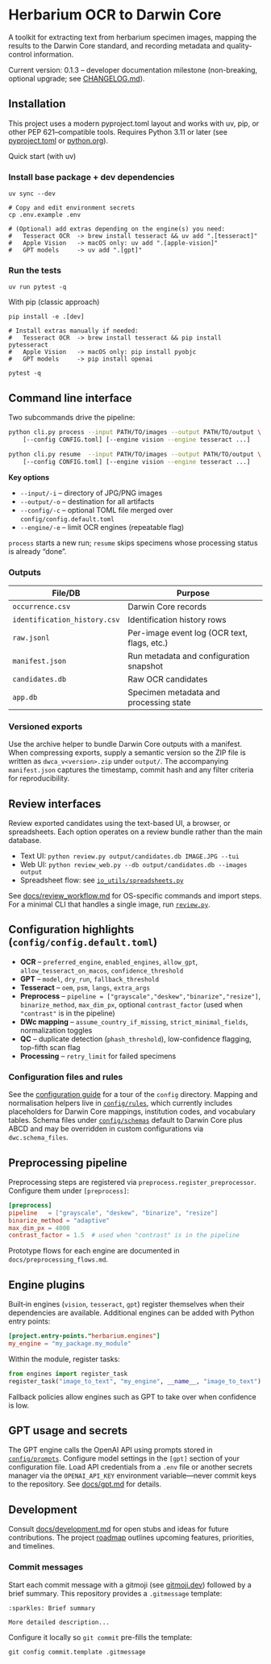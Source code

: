 # Herbarium OCR to Darwin Core

A toolkit for extracting text from herbarium specimen images, mapping the results to the Darwin Core standard, and recording metadata and quality-control information.

Current version: 0.1.3 – developer documentation milestone (non-breaking, optional upgrade; see [CHANGELOG.md](CHANGELOG.md)).

## Installation

This project uses a modern pyproject.toml layout and works with uv, pip, or other PEP 621–compatible tools.
Requires Python 3.11 or later (see [pyproject.toml](pyproject.toml) or [python.org](https://www.python.org/downloads/)).

Quick start (with uv)

### Install base package + dev dependencies
```
uv sync --dev

# Copy and edit environment secrets
cp .env.example .env

# (Optional) add extras depending on the engine(s) you need:
#   Tesseract OCR  -> brew install tesseract && uv add ".[tesseract]"
#   Apple Vision   -> macOS only: uv add ".[apple-vision]"
#   GPT models     -> uv add ".[gpt]"
```

### Run the tests
```
uv run pytest -q
```

With pip (classic approach)
```
pip install -e .[dev]

# Install extras manually if needed:
#   Tesseract OCR  -> brew install tesseract && pip install pytesseract
#   Apple Vision   -> macOS only: pip install pyobjc
#   GPT models     -> pip install openai

pytest -q
```


## Command line interface

Two subcommands drive the pipeline:

```bash
python cli.py process --input PATH/TO/images --output PATH/TO/output \
    [--config CONFIG.toml] [--engine vision --engine tesseract ...]

python cli.py resume  --input PATH/TO/images --output PATH/TO/output \
    [--config CONFIG.toml] [--engine vision --engine tesseract ...]
```

**Key options**

- `--input/-i`   – directory of JPG/PNG images
- `--output/-o`  – destination for all artifacts
- `--config/-c`  – optional TOML file merged over `config/config.default.toml`
- `--engine/-e`  – limit OCR engines (repeatable flag)

`process` starts a new run; `resume` skips specimens whose processing status is already “done”.

### Outputs

| File/DB                    | Purpose                                   |
|----------------------------|-------------------------------------------|
| `occurrence.csv`           | Darwin Core records                       |
| `identification_history.csv` | Identification history rows              |
| `raw.jsonl`                | Per-image event log (OCR text, flags, etc.) |
| `manifest.json`            | Run metadata and configuration snapshot   |
| `candidates.db`            | Raw OCR candidates                        |
| `app.db`                   | Specimen metadata and processing state    |

### Versioned exports

Use the archive helper to bundle Darwin Core outputs with a manifest. When
compressing exports, supply a semantic version so the ZIP file is written as
`dwca_v<version>.zip` under `output/`. The accompanying `manifest.json` captures
the timestamp, commit hash and any filter criteria for reproducibility.

## Review interfaces

Review exported candidates using the text-based UI, a browser, or spreadsheets. Each option operates on a review bundle rather than the main database.

- Text UI: `python review.py output/candidates.db IMAGE.JPG --tui`
- Web UI: `python review_web.py --db output/candidates.db --images output`
- Spreadsheet flow: see [`io_utils/spreadsheets.py`](io_utils/spreadsheets.py)

See [docs/review_workflow.md](docs/review_workflow.md) for OS-specific commands and import steps. For a minimal CLI that handles a single image, run [`review.py`](review.py).

## Configuration highlights (`config/config.default.toml`)

- **OCR** – `preferred_engine`, `enabled_engines`, `allow_gpt`, `allow_tesseract_on_macos`, `confidence_threshold`
- **GPT** – `model`, `dry_run`, `fallback_threshold`
- **Tesseract** – `oem`, `psm`, `langs`, `extra_args`
- **Preprocess** – `pipeline = ["grayscale","deskew","binarize","resize"]`, `binarize_method`, `max_dim_px`, optional `contrast_factor` (used when `"contrast"` is in the pipeline)
- **DWc mapping** – `assume_country_if_missing`, `strict_minimal_fields`, normalization toggles
- **QC** – duplicate detection (`phash_threshold`), low-confidence flagging, top-fifth scan flag
- **Processing** – `retry_limit` for failed specimens

### Configuration files and rules

See the [configuration guide](docs/configuration.md) for a tour of the `config`
directory. Mapping and normalisation helpers live in
[`config/rules`](config/rules), which currently includes placeholders for
Darwin Core mappings, institution codes, and vocabulary tables. Schema files
under [`config/schemas`](config/schemas) default to Darwin Core plus ABCD and
may be overridden in custom configurations via `dwc.schema_files`.

## Preprocessing pipeline

Preprocessing steps are registered via `preprocess.register_preprocessor`. Configure them under `[preprocess]`:

```toml
[preprocess]
pipeline   = ["grayscale", "deskew", "binarize", "resize"]
binarize_method = "adaptive"
max_dim_px = 4000
contrast_factor = 1.5  # used when "contrast" is in the pipeline
```

Prototype flows for each engine are documented in `docs/preprocessing_flows.md`.

## Engine plugins

Built‑in engines (`vision`, `tesseract`, `gpt`) register themselves when their dependencies are available. Additional engines can be added with Python entry points:

```toml
[project.entry-points."herbarium.engines"]
my_engine = "my_package.my_module"
```

Within the module, register tasks:

```python
from engines import register_task
register_task("image_to_text", "my_engine", __name__, "image_to_text")
```

Fallback policies allow engines such as GPT to take over when confidence is low.

## GPT usage and secrets

The GPT engine calls the OpenAI API using prompts stored in
[`config/prompts`](config/prompts). Configure model settings in the
`[gpt]` section of your configuration file. Load API credentials from a
`.env` file or another secrets manager via the `OPENAI_API_KEY` environment
variable—never commit keys to the repository. See [docs/gpt.md](docs/gpt.md)
for details.

## Development

Consult [docs/development.md](docs/development.md) for open stubs and ideas for
future contributions. The project [roadmap](docs/roadmap.md) outlines upcoming
features, priorities, and timelines.

### Commit messages

Start each commit message with a gitmoji (see [gitmoji.dev](https://gitmoji.dev)) followed by a brief summary. This repository provides a `.gitmessage` template:

```
:sparkles: Brief summary

More detailed description...
```

Configure it locally so `git commit` pre-fills the template:

```
git config commit.template .gitmessage
```
